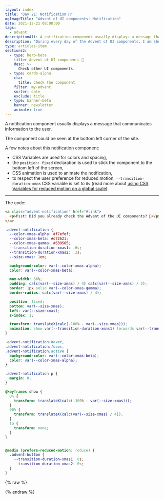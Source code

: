 ```yaml
---
layout: index
title: "Day 21: Notification 🤫"
ogImageTitle: "Advent of UI components: Notification"
date: 2021-12-21 08:00:00
tags:
  - advent
descriptionAlt: A notification component usually displays a message that communicates information to the user.
description: "During every day of the Advent of UI components, I am showcasing a new UI Component built with HTML, CSS, and JavaScript. Day 21: Notification."
type: articles-item
sections2:
  - type: hero-beta
    title: Advent of UI components 🎄
    desc: >-
      Check other UI components.
  - type: cards-alpha
    cta:
      title: Check the component
    filter: my-advent
    sorter: date
    exclude: title
  - type: banner-beta
    banner: newsletter
    animate: true
---
```


A notification component usually displays a message that communicates information to the user.

The component could be seen at the bottom left corner of the site.

A few notes about this notification component:

- CSS Variables are used for colors and spacing,
- the `position: fixed` declaration is used to stick the component to the bottom left of the screen,
- CSS animation is used to animate the notification,
- to respect the user preference for reduced motion, `--transition-duration-xmas` CSS variable is set to `0s` (read more about [using CSS Variables for reduced motion on a global scale](/articles/using-css-variables-for-reduced-motion-on-a-global-scale/)).

---

The code:

```html
<a class="advent-notification" href="#link">
  <p>Psst! Did you already check the Advent of the UI components? 🤫</p>
</a>
```

```css
.advent-notification {
  --color-xmas-alpha: #f7efef;
  --color-xmas-beta: #d72621;
  --color-xmas-gamma: #639565;
  --transition-duration-xmas1: .6s;
  --transition-duration-xmas2: .3s;
  --size-xmas: 1em;

  background-color: var(--color-xmas-alpha);
  color: var(--color-xmas-beta);

  max-width: 66%;
  padding: calc(var(--size-xmas) / 4) calc(var(--size-xmas) / 2);
  border: 1px solid var(--color-xmas-gamma);
  border-radius: calc(var(--size-xmas) / 4);

  position: fixed;
  bottom: var(--size-xmas);
  left: var(--size-xmas);
  z-index: 1;

  transform: translateX(calc(-100% - var(--size-xmas)));
  animation: show var(--transition-duration-xmas1) forwards var(--transition-duration-xmas2);
}

.advent-notification:hover,
.advent-notification:focus,
.advent-notification:active {
  background-color: var(--color-xmas-beta);
  color: var(--color-xmas-alpha);
}

.advent-notification p {
  margin: 0;
}

@keyframes show {
  0% {
    transform: translateX(calc(-100% - var(--size-xmas)));
  }
  90% {
    transform: translateX(calc(var(--size-xmas) / 4));
  }
  to {
    transform: none;
  }
}


@media (prefers-reduced-motion: reduce) {
  .advent-button {
    --transition-duration-xmas1: 0s;
    --transition-duration-xmas2: 0s;
  }
}
```

{% raw %}
<a class="advent-notification" href="/side-projects/advent/">
  <p>Psst! Did you already check the Advent of the UI components?</p>
</a>
<style>
.advent-notification {
  --color-xmas-alpha: #f7efef;
  --color-xmas-beta: #d72621;
  --color-xmas-gamma: #639565;
  --transition-duration-xmas1: .6s;
  --transition-duration-xmas2: .3s;
  --size-xmas: 1em;
  background-color: var(--color-xmas-alpha);
  color: var(--color-xmas-beta);
  border: 1px solid var(--color-xmas-gamma);
  border-radius: calc(var(--size-xmas) / 4);
  padding: calc(var(--size-xmas) / 4) calc(var(--size-xmas) / 2);
  position: fixed;
  bottom: var(--size-xmas);
  left: var(--size-xmas);
  max-width: 66%;
  transform: translateX(calc(-100% - var(--size-xmas)));
  animation: show var(--transition-duration-xmas1) forwards var(--transition-duration-xmas2);
  z-index: 1;
}
.copy.copy .advent-notification:hover,
.copy.copy .advent-notification:focus,
.copy.copy .advent-notification:active {
  box-shadow: none;
  background-color: var(--color-xmas-beta);
  color: var(--color-xmas-alpha);
}
.advent-notification p {
  margin: 0;
}
@keyframes show {
  0% {
    transform: translateX(calc(-100% - var(--size-xmas)));
  }
  90% {
    transform: translateX(calc(var(--size-xmas) / 4));
  }
  to {
    transform: none;
  }
}

@media (prefers-reduced-motion: reduce) {
  .advent-button {
    --transition-duration-xmas1: 0s;
    --transition-duration-xmas2: 0s;
  }
}
</style>
{% endraw %}
